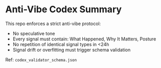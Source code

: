 # Anti-Vibe Codex Summary

This repo enforces a strict anti-vibe protocol:
- No speculative tone
- Every signal must contain: What Happened, Why It Matters, Posture
- No repetition of identical signal types in <24h
- Signal drift or overfitting must trigger schema validation

Ref: `codex_validator_schema.json`
